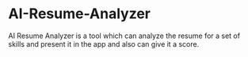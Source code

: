 # AI-Resume-Analyzer
AI Resume Analyzer is a tool which can analyze the resume for a set of skills and present it in the app and also can give it a score.
